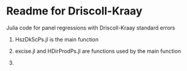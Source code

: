 Readme for Driscoll-Kraay
=========================

Julia code for panel regressions with Driscoll-Kraay standard errors

1.  HszDk5cPs.jl is the main function

2.  excise.jl and HDirProdPs.jl are functions used by the main function

3. 